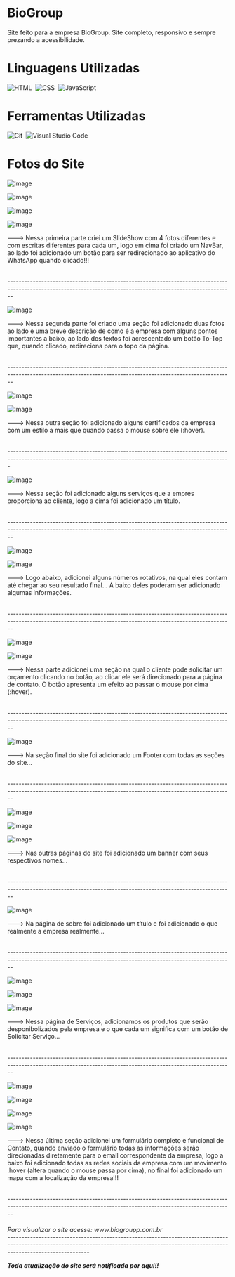 <h1>BioGroup</h1>
Site feito para a empresa BioGroup. Site completo, responsivo e sempre prezando a acessibilidade.
<br>
<h1>Linguagens Utilizadas</h1>

![HTML](https://img.shields.io/badge/-HTML-0D1117?style=for-the-badge&logo=html5&labelColor=0D1117)&nbsp;
![CSS](https://img.shields.io/badge/-CSS-0D1117?style=for-the-badge&logo=CSS3&logoColor=1572B6&labelColor=0D1117)&nbsp;
![JavaScript](https://img.shields.io/badge/-JavaScript-0D1117?style=for-the-badge&logo=javascript&labelColor=0D1117&textColor=0D1117)&nbsp;
<br>
<h1>Ferramentas Utilizadas</h1>

![Git](https://img.shields.io/badge/-Git-0D1117?style=for-the-badge&logo=git&labelColor=0D1117)&nbsp;
![Visual Studio Code](https://img.shields.io/badge/-Visual%20Studio%20Code-0D1117?style=for-the-badge&logo=visual-studio-code&logoColor=0D1117&labelColor=0D1117)&nbsp;
<br>
<h1>Fotos do Site</h1>

![image](https://user-images.githubusercontent.com/106333100/209253312-a1eb475a-8464-4112-86de-63bd8b2dd0a1.png)

![image](https://user-images.githubusercontent.com/106333100/209253351-adaeac5b-45ef-4819-a3c3-42ed0c202169.png)

![image](https://user-images.githubusercontent.com/106333100/209253534-f7e251ce-03df-44be-9491-560656dde098.png)

![image](https://user-images.githubusercontent.com/106333100/209253573-fb35132a-8507-49d7-8084-da2e69a8caf3.png)

<p>---> Nessa primeira parte criei um SlideShow com 4 fotos diferentes e com escritas diferentes para cada um, logo em cima foi criado um NavBar, ao lado foi adicionado um botão para ser redirecionado ao aplicativo do WhatsApp quando clicado!!!</p>

<br>
--------------------------------------------------------------------------------------------------------------------------------------------------------------

![image](https://user-images.githubusercontent.com/106333100/209254165-e7f533cc-b124-40d4-a04c-700c99d96c3a.png)

<p>---> Nessa segunda parte foi criado uma seção foi adicionado duas fotos ao lado e uma breve descrição de como é a empresa com alguns pontos importantes a baixo, ao lado dos textos foi acrescentado um botão To-Top que, quando clicado, redireciona para o topo da página.</p>

<br>
--------------------------------------------------------------------------------------------------------------------------------------------------------------

![image](https://user-images.githubusercontent.com/106333100/209255881-2c727409-172d-4e50-b9c8-048cb3c03a20.png)

![image](https://user-images.githubusercontent.com/106333100/209255915-5d329825-5458-4064-bdd2-6779d60755e2.png)

<p>---> Nessa outra seção foi adicionado alguns certificados da empresa com um estilo a mais que quando passa o mouse sobre ele (:hover).</p>

<br>
-------------------------------------------------------------------------------------------------------------------------------------------------------------

![image](https://user-images.githubusercontent.com/106333100/209256912-3671d644-bef1-4eab-ae40-fa8550c21cfa.png)

<p>---> Nessa seção foi adicionado alguns serviços que a empres proporciona ao cliente, logo a cima foi adicionado um título.</p>

<br>
--------------------------------------------------------------------------------------------------------------------------------------------------------------

![image](https://user-images.githubusercontent.com/106333100/209257695-9e34c12b-7624-4e6f-b837-2d14c087cbcc.png)

![image](https://user-images.githubusercontent.com/106333100/209257555-9d26f497-929e-483e-b3ca-20f2cd03736e.png)


<p>---> Logo abaixo, adicionei alguns números rotativos, na qual eles contam até chegar ao seu resultado final... A baixo deles poderam ser adicionado algumas informações.</p>

<br>
--------------------------------------------------------------------------------------------------------------------------------------------------------------

![image](https://user-images.githubusercontent.com/106333100/209257799-78607ae2-c2f0-4c44-9d92-8457632d621d.png)

![image](https://user-images.githubusercontent.com/106333100/209257830-470ed0d6-680b-438a-a3ca-14bb550f914a.png)

<p>---> Nessa parte adicionei uma seção na qual o cliente pode solicitar um orçamento clicando no botão, ao clicar ele será direcionado para a página de contato. O botão apresenta um efeito ao passar o mouse por cima (:hover).</p>

<br>
--------------------------------------------------------------------------------------------------------------------------------------------------------------

![image](https://user-images.githubusercontent.com/106333100/209258364-e29d34f9-740d-4ea1-ab10-f59ee7de7b46.png)

<p>---> Na seção final do site foi adicionado um Footer com todas as seções do site...</p>

<br>
--------------------------------------------------------------------------------------------------------------------------------------------------------------

![image](https://user-images.githubusercontent.com/106333100/209258737-1a4eb24a-aa00-4bac-bff1-185faf56ef0d.png)

![image](https://user-images.githubusercontent.com/106333100/209258770-316f296f-944f-4bc1-931e-60f7eb4e91ec.png)

![image](https://user-images.githubusercontent.com/106333100/209258794-6b083da1-4950-407e-af44-7cc2deb7694e.png)

<p>---> Nas outras páginas do site foi adicionado um banner com seus respectivos nomes...</p>

<br>
--------------------------------------------------------------------------------------------------------------------------------------------------------------

![image](https://user-images.githubusercontent.com/106333100/209259092-e16ac81f-d035-47cd-95b9-d19fed1bdd1c.png)

<p>---> Na página de sobre foi adicionado um título e foi adicionado o que realmente a empresa realmente...</p>

<br>
--------------------------------------------------------------------------------------------------------------------------------------------------------------

![image](https://user-images.githubusercontent.com/106333100/209259362-adc7ccc6-6b92-4da0-b861-ff0b71f9a4ef.png)

![image](https://user-images.githubusercontent.com/106333100/209259427-8a75cca3-1030-419f-a711-5ea361383bab.png)

![image](https://user-images.githubusercontent.com/106333100/209259498-ddd4ec8a-3a35-4e4c-8167-5c84564c3aa2.png)

<p>---> Nessa página de Serviços, adicionamos os produtos que serão desponibolizados pela empresa e o que cada um significa com um botão de Solicitar Serviço...</p>

<br>
--------------------------------------------------------------------------------------------------------------------------------------------------------------

![image](https://user-images.githubusercontent.com/106333100/209260177-9d0f4a93-f01d-402f-9fe1-7032c7f00ff6.png)

![image](https://user-images.githubusercontent.com/106333100/209260312-c4bf264f-94cd-41be-a549-cdeaa273b7ab.png)

![image](https://user-images.githubusercontent.com/106333100/209260345-65d456b3-6fec-4f4b-b76f-7dba3c1ea83b.png)

![image](https://user-images.githubusercontent.com/106333100/209260451-23661e73-e49c-44d0-90cd-278df060cc88.png)

<p>---> Nessa última seção adicionei um formulário completo e funcional de Contato, quando enviado o formulário todas as informações serão direcionadas diretamente para o email correspondente da empresa, logo a baixo foi adicionado todas as redes sociais da empresa com um movimento :hover (altera quando o mouse passa por cima), no final foi adicionado um mapa com a localização da empresa!!!</p>

<br>
--------------------------------------------------------------------------------------------------------------------------------------------------------------

<h6>Para visualizar o site acesse: <bold>www.biogroupp.com.br</bold>

<br>
-----------------------------------------------------------------------------------------------------------------------------------------------------------------------------------------

<strong>Toda atualização do site será notificada por aqui!!</strong>
